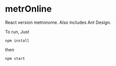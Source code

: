 # metrOnline

React version metronome. Also includes Ant Design.

To run, Just
```
npm install
```

then

```
npm start
```